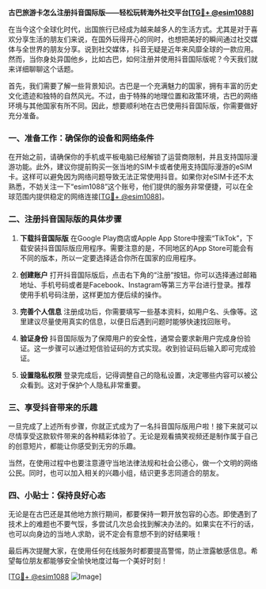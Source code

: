 **古巴旅游卡怎么注册抖音国际版——轻松玩转海外社交平台[[TG💪+ @esim1088](https://t.me/s/esim1088)]**

在当今这个全球化时代，出国旅行已经成为越来越多人的生活方式。尤其是对于喜欢分享生活的朋友们来说，在国外玩得开心的同时，也想把美好的瞬间通过社交媒体与全世界的朋友分享。说到社交媒体，抖音无疑是近年来风靡全球的一款应用。然而，当你身处异国他乡，比如古巴，如何注册并使用抖音国际版呢？今天我们就来详细聊聊这个话题。

首先，我们需要了解一些背景知识。古巴是一个充满魅力的国家，拥有丰富的历史文化遗迹和独特的自然风光。不过，由于特殊的地理位置和政策环境，古巴的网络环境与其他国家有所不同。因此，想要顺利地在古巴使用抖音国际版，你需要做好充分准备。

### 一、准备工作：确保你的设备和网络条件

在开始之前，请确保你的手机或平板电脑已经解锁了运营商限制，并且支持国际漫游功能。此外，建议你提前购买一张当地的SIM卡或者使用支持国际漫游的eSIM卡。这样可以避免因为网络问题导致无法正常使用抖音。如果你对eSIM卡还不太熟悉，不妨关注一下“esim1088”这个账号，他们提供的服务非常便捷，可以在全球范围内提供稳定的网络连接[[TG💪+ @esim1088](https://t.me/s/esim1088)]。

### 二、注册抖音国际版的具体步骤

1. **下载抖音国际版**
   在Google Play商店或Apple App Store中搜索“TikTok”，下载安装抖音国际版应用程序。需要注意的是，不同地区的App Store可能会有不同的版本，所以一定要选择适合你所在国家的应用程序。

2. **创建账户**
   打开抖音国际版后，点击右下角的“注册”按钮。你可以选择通过邮箱地址、手机号码或者是Facebook、Instagram等第三方平台进行登录。推荐使用手机号码注册，这样更加方便后续的操作。

3. **完善个人信息**
   注册成功后，你需要填写一些基本资料，如用户名、头像等。这里建议尽量使用真实的信息，以便日后遇到问题时能够快速找回账号。

4. **验证身份**
   抖音国际版为了保障用户的安全性，通常会要求新用户完成身份验证。这一步骤可以通过短信验证码的方式实现。收到验证码后输入即可完成验证。

5. **设置隐私权限**
   登录完成后，记得调整自己的隐私设置，决定哪些内容可以被公众看到。这对于保护个人隐私非常重要。

### 三、享受抖音带来的乐趣

一旦完成了上述所有步骤，你就正式成为了一名抖音国际版用户啦！接下来就可以尽情享受这款软件带来的各种精彩体验了。无论是观看搞笑视频还是制作属于自己的创意短片，都能让你感受到无穷的乐趣。

当然，在使用过程中也要注意遵守当地法律法规和社会公德心，做一个文明的网络公民。同时，也可以加入相关的兴趣小组，结识更多志同道合的朋友。

### 四、小贴士：保持良好心态

无论是在古巴还是其他地方旅行期间，都要保持一颗开放包容的心态。即使遇到了技术上的难题也不要气馁，多尝试几次总会找到解决办法的。如果实在不行的话，也可以向身边的当地人求助，说不定会有意想不到的好结果哦！

最后再次提醒大家，在使用任何在线服务时都要提高警惕，防止泄露敏感信息。希望每位朋友都能够安全愉快地度过每一个美好时刻！

[[TG💪+ @esim1088](https://t.me/s/esim1088) ![Image](https://i.postimg.cc/4NQfJmqS/Snipaste-2025-05-13-00-14-12.png)]